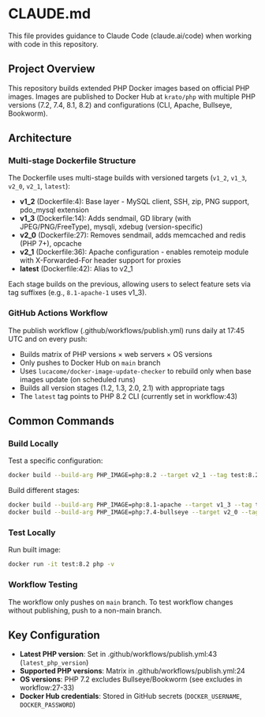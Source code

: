 # CLAUDE.md

This file provides guidance to Claude Code (claude.ai/code) when working with code in this repository.

## Project Overview

This repository builds extended PHP Docker images based on official PHP images. Images are published to Docker Hub at `krato/php` with multiple PHP versions (7.2, 7.4, 8.1, 8.2) and configurations (CLI, Apache, Bullseye, Bookworm).

## Architecture

### Multi-stage Dockerfile Structure

The Dockerfile uses multi-stage builds with versioned targets (`v1_2`, `v1_3`, `v2_0`, `v2_1`, `latest`):

- **v1_2** (Dockerfile:4): Base layer - MySQL client, SSH, zip, PNG support, pdo_mysql extension
- **v1_3** (Dockerfile:14): Adds sendmail, GD library (with JPEG/PNG/FreeType), mysqli, xdebug (version-specific)
- **v2_0** (Dockerfile:27): Removes sendmail, adds memcached and redis (PHP 7+), opcache
- **v2_1** (Dockerfile:36): Apache configuration - enables remoteip module with X-Forwarded-For header support for proxies
- **latest** (Dockerfile:42): Alias to v2_1

Each stage builds on the previous, allowing users to select feature sets via tag suffixes (e.g., `8.1-apache-1` uses v1_3).

### GitHub Actions Workflow

The publish workflow (.github/workflows/publish.yml) runs daily at 17:45 UTC and on every push:

- Builds matrix of PHP versions × web servers × OS versions
- Only pushes to Docker Hub on `main` branch
- Uses `lucacome/docker-image-update-checker` to rebuild only when base images update (on scheduled runs)
- Builds all version stages (1.2, 1.3, 2.0, 2.1) with appropriate tags
- The `latest` tag points to PHP 8.2 CLI (currently set in workflow:43)

## Common Commands

### Build Locally

Test a specific configuration:
```bash
docker build --build-arg PHP_IMAGE=php:8.2 --target v2_1 --tag test:8.2 .
```

Build different stages:
```bash
docker build --build-arg PHP_IMAGE=php:8.1-apache --target v1_3 --tag test:8.1-apache-1 .
docker build --build-arg PHP_IMAGE=php:7.4-bullseye --target v2_0 --tag test:7.4-2.0 .
```

### Test Locally

Run built image:
```bash
docker run -it test:8.2 php -v
```

### Workflow Testing

The workflow only pushes on `main` branch. To test workflow changes without publishing, push to a non-main branch.

## Key Configuration

- **Latest PHP version**: Set in .github/workflows/publish.yml:43 (`latest_php_version`)
- **Supported PHP versions**: Matrix in .github/workflows/publish.yml:24
- **OS versions**: PHP 7.2 excludes Bullseye/Bookworm (see excludes in workflow:27-33)
- **Docker Hub credentials**: Stored in GitHub secrets (`DOCKER_USERNAME`, `DOCKER_PASSWORD`)
